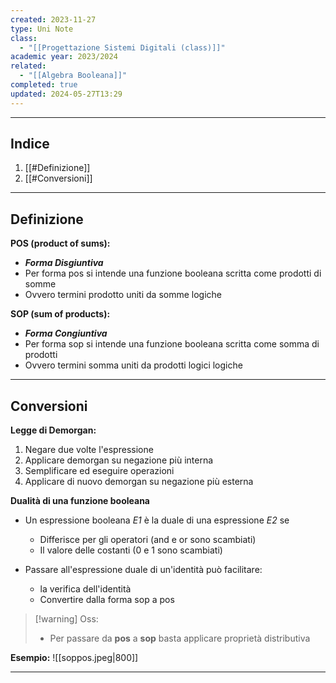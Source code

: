 ```yaml
---
created: 2023-11-27
type: Uni Note
class:
  - "[[Progettazione Sistemi Digitali (class)]]"
academic year: 2023/2024
related:
  - "[[Algebra Booleana]]"
completed: true
updated: 2024-05-27T13:29
---
```

---
## Indice
1. [[#Definizione]]
2. [[#Conversioni]]

---
## Definizione

**POS (product of sums):** 
- ***Forma Disgiuntiva***
- Per forma pos si intende una funzione booleana scritta come prodotti di somme
- Ovvero termini prodotto uniti da somme logiche  

**SOP (sum of products):** 
- ***Forma Congiuntiva***
- Per forma sop si intende una funzione booleana scritta come somma di prodotti
- Ovvero termini somma uniti da prodotti logici logiche  

---
## Conversioni

**Legge di Demorgan:** 
1. Negare due volte l'espressione
2. Applicare demorgan su negazione più interna
3. Semplificare ed eseguire operazioni
4. Applicare di nuovo demorgan su negazione più esterna

**Dualità di una funzione booleana**
- Un espressione booleana *E1* è la duale di una espressione *E2* se 
	- Differisce per gli operatori (and e or sono scambiati)
	- Il valore delle costanti (0 e 1 sono scambiati)
	
- Passare all'espressione duale di un'identità può facilitare:
	- la verifica dell'identità
	- Convertire dalla forma sop a pos

>[!warning] Oss:
>- Per passare da **pos** a **sop** basta applicare proprietà distributiva

**Esempio:**
![[soppos.jpeg|800]]

---